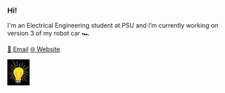 ### Hi! 

I'm an Electrical Engineering student at PSU and I’m currently working on version 3 of my robot car :racing_car:

[:email: Email](jkk5987@psu.edu) [:globe_with_meridians: Website](https::/jasminekhalil.github.io) <p><img height=60 align="left" src="PP.JPG"></p>
